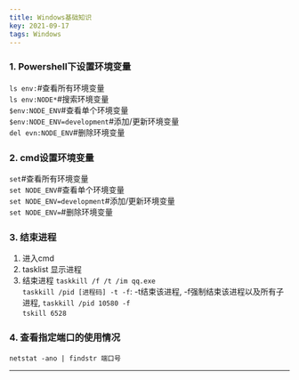 ```yaml
---
title: Windows基础知识
key: 2021-09-17
tags: Windows
---
```


### 1. Powershell下设置环境变量
`ls env:`#查看所有环境变量    
`ls env:NODE*`#搜索环境变量   
`$env:NODE_ENV`#查看单个环境变量   
`$env:NODE_ENV=development`#添加/更新环境变量    
`del evn:NODE_ENV`#删除环境变量

### 2. cmd设置环境变量
`set`#查看所有环境变量   
`set NODE_ENV`#查看单个环境变量   
`set NODE_ENV=development`#添加/更新环境变量    
`set NODE_ENV=`#删除环境变量

### 3. 结束进程
1. 进入cmd
2. tasklist 显示进程
3. 结束进程
`taskkill /f /t /im qq.exe`   
`taskkill /pid [进程码] -t -f`: -t结束该进程, -f强制结束该进程以及所有子进程, `taskkill /pid 10580 -f `   
`tskill 6528`

### 4. 查看指定端口的使用情况
`netstat -ano | findstr 端口号`

----


